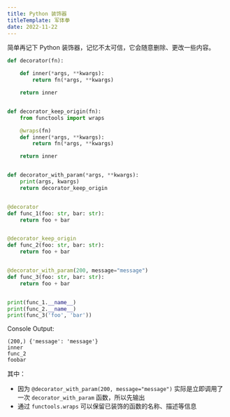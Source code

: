 ```yaml
---
title: Python 装饰器
titleTemplate: 军体拳
date: 2022-11-22
---
```


简单再记下 Python 装饰器，记忆不太可信，它会随意删除、更改一些内容。

```python
def decorator(fn):

    def inner(*args, **kwargs):
        return fn(*args, **kwargs)

    return inner


def decorator_keep_origin(fn):
    from functools import wraps

    @wraps(fn)
    def inner(*args, **kwargs):
        return fn(*args, **kwargs)

    return inner


def decorator_with_param(*args, **kwargs):
    print(args, kwargs)
    return decorator_keep_origin


@decorator
def func_1(foo: str, bar: str):
    return foo + bar


@decorator_keep_origin
def func_2(foo: str, bar: str):
    return foo + bar


@decorator_with_param(200, message="message")
def func_3(foo: str, bar: str):
    return foo + bar


print(func_1.__name__)
print(func_2.__name__)
print(func_3('foo', 'bar'))
```

Console Output:

```
(200,) {'message': 'message'}
inner
func_2
foobar
```

其中：

- 因为 `@decorator_with_param(200, message="message")` 实际是立即调用了一次 `decorator_with_param` 函数，所以先输出
- 通过 `functools.wraps` 可以保留已装饰的函数的名称、描述等信息
